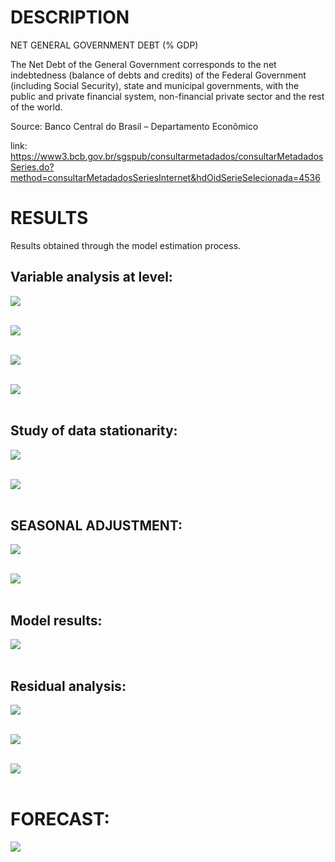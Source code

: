# **DESCRIPTION**
NET GENERAL GOVERNMENT DEBT (% GDP)

The Net Debt of the General Government corresponds to the net indebtedness (balance of debts and credits) of the Federal Government (including Social Security), state and municipal governments, with the public and private financial system, non-financial private sector and the rest of the world.

Source: Banco Central do Brasil – Departamento Econômico

link: https://www3.bcb.gov.br/sgspub/consultarmetadados/consultarMetadadosSeries.do?method=consultarMetadadosSeriesInternet&hdOidSerieSelecionada=4536

# **RESULTS**
Results obtained through the model estimation process.

## Variable analysis at level:
<img src="4_results/1_time_serie.jpg"> <br /> <br />


<img src="4_results/2_fac_facp_level.jpg"> <br /> <br />


<img src="4_results/3_periodogram_level.jpg"> <br /> <br />


<img src="4_results/4_level_descriptive_statistics.jpg"> <br /> <br />


## Study of data stationarity:
<img src="4_results/5_adf_test_level.jpg"> <br /> <br />


<img src="4_results/6_adf_diff_result.jpg"> <br /> <br />


## SEASONAL ADJUSTMENT:
<img src="4_results/7_x13_results.jpg"> <br /> <br />


<img src="4_results/8_x13_seasonal_adjustment.jpg"> <br /> <br />


## Model results:
<img src="4_results/9_model_summary.jpg"> <br /> <br />


## Residual analysis:
<img src="4_results/10_residuals (acf and pacf).jpg"> <br /> <br />


<img src="4_results/11_residuals (frequency distribution).jpg"> <br /> <br />


<img src="4_results/12_residuals (time serie).jpg"> <br /> <br />


# FORECAST:
<img src="4_results/13_observed_fitted_predict.jpg"> <br /> <br />
